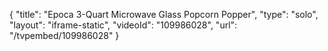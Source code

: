 {
    "title": "Epoca 3-Quart Microwave Glass Popcorn Popper",
    "type": "solo",
    "layout": "iframe-static",
    "videoId": "109986028",
    "url": "\/tvpembed\/109986028"
}